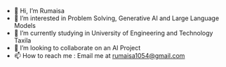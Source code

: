- 👋 Hi, I’m Rumaisa
- 👀 I’m interested in Problem Solving, Generative AI and Large Language Models
- 🌱 I’m currently studying in University of Engineering and Technology Taxila
- 💞️ I’m looking to collaborate on an AI Project
- 📫 How to reach me : Email me at rumaisa1054@gmail.com 

<!---
Rumaisa1054/Rumaisa1054 is a ✨ special ✨ repository because its `README.md` (this file) appears on your GitHub profile.
You can click the Preview link to take a look at your changes.
--->
